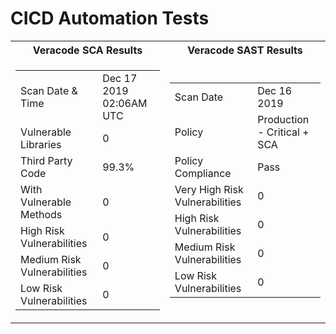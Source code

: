 
# CICD Automation Tests


<table>
<tr><th>Veracode SCA Results</th><th>Veracode SAST Results</th></tr>
<tr>
    <td><table>
		<tr><td>Scan Date & Time</td><td>Dec 17 2019 02:06AM UTC</td></tr>
		<tr><td>Vulnerable Libraries</td><td>0</td></tr>
		<tr><td>Third Party Code</td><td>99.3%</td></tr>
		<tr><td>With Vulnerable Methods</td><td>0</td></tr>
		<tr><td>High Risk Vulnerabilities</td><td>0</td></tr>
		<tr><td>Medium Risk Vulnerabilities</td><td>0</td></tr>
		<tr><td>Low Risk Vulnerabilities</td><td>0</td></tr>
	</table></td>
    <td>
	<table>
		<tr><td>Scan Date</td><td>Dec 16 2019</td></tr>
		<tr><td>Policy</td><td>Production - Critical + SCA</td></tr>
		<tr><td>Policy Compliance</td><td>Pass</td></tr>
		<tr><td>Very High Risk Vulnerabilities</td><td>0</td></tr>
		<tr><td>High Risk Vulnerabilities</td><td>0</td></tr>
		<tr><td>Medium Risk Vulnerabilities</td><td>0</td></tr>
		<tr><td>Low Risk Vulnerabilities</td><td>0</td></tr>
	</table>
    </td>
</tr>
</table>

